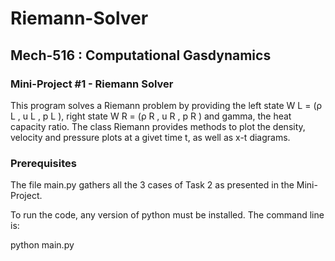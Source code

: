 # Riemann-Solver
## Mech-516 : Computational Gasdynamics
### Mini-Project #1 - Riemann Solver


This program solves a Riemann problem by providing the left state W L = (ρ L , u L , p L ), right state W R = (ρ R , u R , p R ) and gamma, the heat capacity ratio.
The class Riemann provides methods to plot the density, velocity and pressure plots at a givet time t, as well as x-t diagrams.

### Prerequisites
The file main.py gathers all the 3 cases of Task 2 as presented in the Mini-Project.

To run the code, any version of python must be installed.
The command line is:

python main.py
